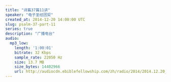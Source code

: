 ```yaml
---
title: "诗篇37篇11讲"
speaker: "电子圣经团契"
created_at: 2014-12-20 14:00:00 UTC
slug: psalm-37-part-11
series: true
description: "广播电台"
audio:
  mp3_low:
    length: '1:00:01'
    bitrate: 32 Kbps
    sample_rate: 22050 Hz
    size: 13.7 MB
    size_bytes: 14402966
    url: http://audiocdn.ebiblefellowship.com/zh/radio/2014/2014.12.20_EBF_-_Psalm_37_Part_11.mp3
---
```

